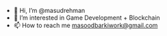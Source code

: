 - 👋 Hi, I’m @masudrehman
- 👀 I’m interested in Game Development + Blockchain
- 📫 How to reach me masoodbarkiwork@gmail.com

<!---
masudrehman/masudrehman is a ✨ special ✨ repository because its `README.md` (this file) appears on your GitHub profile.
You can click the Preview link to take a look at your changes.
--->
